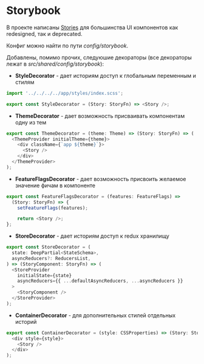 # Storybook

В проекте написаны [Stories][storybook-link] для большинства UI компонентов как redesigned, так и deprecated.

Конфиг можно найти по пути *config/storybook*.

Добавлены, помимо прочих, следуюшие декораторы (все декораторы лежат в *src/shared/config/storybook*):

* **StyleDecorator** - дает историям доступ к глобальным переменным и стилям
``` js
import '../../../../app/styles/index.scss';

export const StyleDecorator = (Story: StoryFn) => <Story />;
```

* **ThemeDecorator** - дает возможность присваивать компонентам одну из тем
``` js
export const ThemeDecorator = (theme: Theme) => (Story: StoryFn) => (
  <ThemeProvider initialTheme={theme}>
    <div className={`app ${theme}`}>
      <Story />
    </div>
  </ThemeProvider>
);
```

* **FeatureFlagsDecorator** - дает возможность присвоить желаемое значение фичам в компоненте
``` js
export const FeatureFlagsDecorator = (features: FeatureFlags) => 
  (Story: StoryFn) => {
    setFeatureFlags(features);

    return <Story />;
};
```

* **StoreDecorator** - дает историям доступ к redux хранилищу
``` js
export const StoreDecorator = (
  state: DeepPartial<StateSchema>,
  asyncReducers?: ReducersList,
) => (StoryComponent: StoryFn) => (
  <StoreProvider 
    initialState={state} 
    asyncReducers={{ ...defaultAsyncReducers, ...asyncReducers }}
  >
    <StoryComponent />
  </StoreProvider>
);
```

* **ContainerDecorator** - для дополнительных стилей отдельных историй
``` js
export const ContainerDecorator = (style: CSSProperties) => (Story: StoryFn) => (
  <div style={style}>
    <Story />
  </div>
);
```

[storybook-link]: https://fatredsquirrel.github.io/production-project/